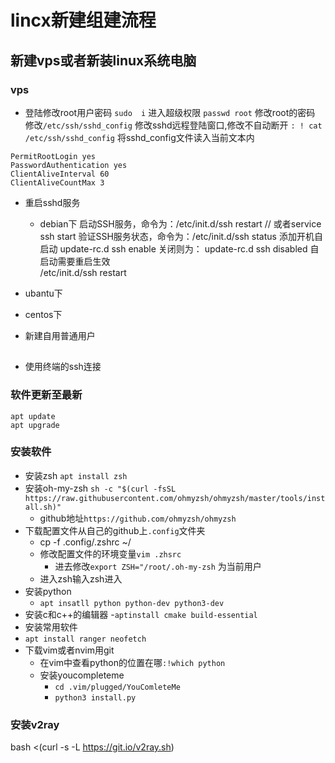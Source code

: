 
# lincx新建组建流程
## 新建vps或者新装linux系统电脑
### vps
- 登陆修改root用户密码
`sudo 
i` 进入超级权限
`passwd root` 修改root的密码
修改`/etc/ssh/sshd_config` 修改sshd远程登陆窗口,修改不自动断开
`: ! cat /etc/ssh/sshd_config` 将sshd_config文件读入当前文本内

```linux
PermitRootLogin yes
PasswordAuthentication yes
ClientAliveInterval 60
ClientAliveCountMax 3
```
- 重启sshd服务
	- debian下
启动SSH服务，命令为：/etc/init.d/ssh restart // 或者service ssh start
验证SSH服务状态，命令为：/etc/init.d/ssh status
 添加开机自启动   update-rc.d ssh enable
关闭则为：
update-rc.d ssh disabled
自启动需要重启生效	
/etc/init.d/ssh restart


- ubantu下




- centos下



- 新建自用普通用户
## 

- 使用终端的ssh连接

### 软件更新至最新
`apt update`  
`apt upgrade` 
### 安装软件
- 安装zsh `apt install zsh` 
- 安装oh-my-zsh `sh -c "$(curl -fsSL https://raw.githubusercontent.com/ohmyzsh/ohmyzsh/master/tools/install.sh)"` 
  - github地址`https://github.com/ohmyzsh/ohmyzsh` 
- 下载配置文件从自己的github上`.config`文件夹
  - cp -f .config/.zshrc ~/
  - 修改配置文件的环境变量`vim .zhsrc` 
    - 进去修改`export ZSH="/root/.oh-my-zsh` 为当前用户
  - 进入zsh输入zsh进入
- 安装python
  - `apt insatll python python-dev python3-dev` 
- 安装c和c++的编辑器
  -`aptinstall cmake build-essential`  
- 安装常用软件
- `apt install ranger neofetch` 
- 下载vim或者nvim用git
  - 在vim中查看python的位置在哪`:!which python`
  - 安装youcompleteme
    - `cd .vim/plugged/YouComleteMe`
    - `python3 install.py`
### 安装v2ray

bash <(curl -s -L https://git.io/v2ray.sh)
